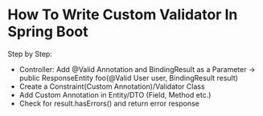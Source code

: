 # How To Write Custom Validator In Spring Boot

Step by Step:
- Controller: Add @Valid Annotation and BindingResult as a Parameter 
-> public ResponseEntity<User> foo(@Valid User user, BindingResult result)
- Create a Constraint(Custom Annotation)/Validator Class 
- Add Custom Annotation in Entity/DTO (Field, Method etc.)
- Check for result.hasErrors() and return error response 
